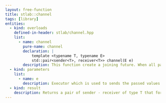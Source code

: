 ```yaml
---
layout: free-function
title: stlab::channel
tags: [library]
entities:
  - kind: overloads
    defined-in-header: stlab/channel.hpp
    list:
      - name: channel
        pure-name: channel
        declaration: |
            template <typename T, typename E>
            std::pair<sender<T>, receiver<T>> channel(E e)
        description: This function create a joining future. When all passed args futures are fullfilled, then the continuation tasks defined with f is scheduled on the executor e.
  - kind: parameters
    list:
      - name: e
        description: Executor which is used to sends the passed values from the sender down to the receiver.
  - kind: result
    description: Returns a pair of sender - receiver of type T that form a channel
---
```

